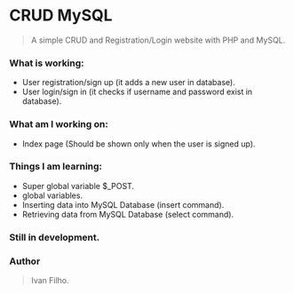 # CRUD MySQL
> A simple CRUD and Registration/Login website with PHP and MySQL.

### What is working:
* User registration/sign up (it adds a new user in database).
* User login/sign in (it checks if username and password exist in database).

### What am I working on:
* Index page (Should be shown only when the user is signed up).

### Things I am learning:
* Super global variable $_POST.
* global variables.
* Inserting data into MySQL Database (insert command).
* Retrieving data from MySQL Database (select command).

### Still in development.

### Author
> Ivan Filho.
